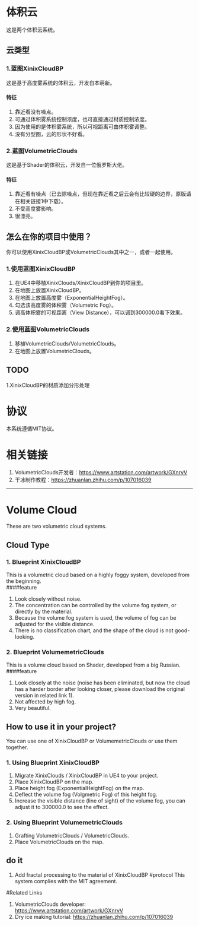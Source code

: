 # 体积云
这是两个体积云系统。


## 云类型
### 1.蓝图XinixCloudBP<br>
这是基于高度雾系统的体积云，开发自本萌新。<br>
#### 特征
1. 靠近看没有噪点。
2. 可通过体积雾系统控制浓度，也可直接通过材质控制浓度。
3. 因为使用的是体积雾系统，所以可视距离可由体积雾调整。
4. 没有分型图，云的形状不好看。

### 2.蓝图VolumetricClouds<br>
这是基于Shader的体积云，开发自一位俄罗斯大佬。<br>
#### 特征
1. 靠近看有噪点（已去除噪点，但现在靠近看之后云会有比较硬的边界，原版请在相关链接1中下载）。
2. 不受高度雾影响。
3. 很漂亮。


## 怎么在你的项目中使用？
你可以使用XinixCloudBP或VolumetricClouds其中之一，或者一起使用。
### 1.使用蓝图XinixCloudBP
1. 在UE4中移植XinixClouds/XinixCloudBP到你的项目里。
2. 在地图上放置XinixCloudBP。
2. 在地图上放置高度雾（ExponentialHeightFog）。
3. 勾选该高度雾的体积雾（Volumetric Fog）。
4. 调高体积雾的可视距离（View Distance），可以调到300000.0看下效果。
### 2.使用蓝图VolumetricClouds
1. 移植VolumetricClouds/VolumetricClouds。
2. 在地图上放置VolumetricClouds。

## TODO
1.XinixCloudBP的材质添加分形处理
# 协议
本系统遵循MIT协议。

# 相关链接
1. VolumetricClouds开发者：https://www.artstation.com/artwork/GXnrvV<br>
2. 干冰制作教程：https://zhuanlan.zhihu.com/p/107016039

----------------------------------------------------------------------------------------
# Volume Cloud
These are two volumetric cloud systems.


## Cloud Type
### 1. Blueprint XinixCloudBP <br>
This is a volumetric cloud based on a highly foggy system, developed from the beginning. <br>
####feature
1. Look closely without noise.
2. The concentration can be controlled by the volume fog system, or directly by the material.
3. Because the volume fog system is used, the volume of fog can be adjusted for the visible distance.
4. There is no classification chart, and the shape of the cloud is not good-looking.

### 2. Blueprint VolumemetricClouds <br>
This is a volume cloud based on Shader, developed from a big Russian. <br>
####feature
1. Look closely at the noise (noise has been eliminated, but now the cloud has a harder border after looking closer, please download the original version in related link 1).
2. Not affected by high fog.
3. Very beautiful.


## How to use it in your project?
You can use one of XinixCloudBP or VolumemetricClouds or use them together.
### 1. Using Blueprint XinixCloudBP
1. Migrate XinixClouds / XinixCloudBP in UE4 to your project.
2. Place XinixCloudBP on the map.
2. Place height fog (ExponentialHeightFog) on ​​the map.
3. Deflect the volume fog (Volgmetric Fog) of this height fog.
4. Increase the visible distance (line of sight) of the volume fog, you can adjust it to 300000.0 to see the effect.
### 2. Using Blueprint VolumemetricClouds
1. Grafting VolumetricClouds / VolumetricClouds.
2. Place VolumetricClouds on the map.

## do it
1. Add fractal processing to the material of XinixCloudBP
#protocol
This system complies with the MIT agreement.

#Related Links
1. VolumetricClouds developer: https://www.artstation.com/artwork/GXnrvV <br>
2. Dry ice making tutorial: https://zhuanlan.zhihu.com/p/107016039
